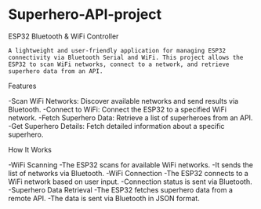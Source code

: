 # Superhero-API-project
ESP32 Bluetooth & WiFi Controller

    A lightweight and user-friendly application for managing ESP32 connectivity via Bluetooth Serial and WiFi. This project allows the ESP32 to scan WiFi networks, connect to a network, and retrieve superhero data from an API.

Features

  -Scan WiFi Networks: Discover available networks and send results via Bluetooth. 
  -Connect to WiFi: Connect the ESP32 to a specified WiFi network.
  -Fetch Superhero Data: Retrieve a list of superheroes from an API.
  -Get Superhero Details: Fetch detailed information about a specific superhero.


How It Works

  -WiFi Scanning
  -The ESP32 scans for available WiFi networks.
  -It sends the list of networks via Bluetooth.
  -WiFi Connection
  -The ESP32 connects to a WiFi network based on user input.
  -Connection status is sent via Bluetooth.
  -Superhero Data Retrieval
  -The ESP32 fetches superhero data from a remote API.
  -The data is sent via Bluetooth in JSON format.

